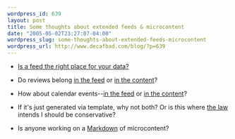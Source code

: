 ```yaml
--- 
wordpress_id: 639
layout: post
title: Some thoughts about extended feeds & microcontent
date: "2005-05-02T23:27:07-04:00"
wordpress_slug: some-thoughts-about-extended-feeds-microcontent
wordpress_url: http://www.decafbad.com/blog/?p=639
---
```

* [Is a feed the right place for your data?][place]

* Do reviews belong [in the feed][rvw] or [in the content][hr]?

* How about calendar events--[in the feed][me] or [in the content][hc]?

* If it's just generated via template, why not both?  Or is this where [the law][law] intends I should be conservative?

* Is anyone working on a [Markdown][md] of microcontent?

[md]: http://daringfireball.net/projects/markdown/
[law]: http://diveintomark.org/archives/2004/01/08/postels-law
[rvw]: http://www.pmbrowser.info/wiki.pl?RVW
[me]: http://web.resource.org/rss/1.0/modules/event/
[hr]: http://developers.technorati.com/wiki/hReview
[hc]: http://developers.technorati.com/wiki/hCalendar
[place]: http://bitsko.slc.ut.us/blog/feed-data.html
